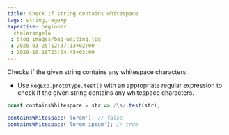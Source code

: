 ```yaml
---
title: Check if string contains whitespace
tags: string,regexp
expertise: beginner
  chalarangelo
 : blog_images/bag-waiting.jpg
 : 2020-03-25T12:37:13+02:00
 : 2020-10-18T23:04:45+03:00
---
```


Checks if the given string contains any whitespace characters.

- Use `RegExp.prototype.test()` with an appropriate regular expression to check if the given string contains any whitespace characters.

```js
const containsWhitespace = str => /\s/.test(str);
```

```js
containsWhitespace('lorem'); // false
containsWhitespace('lorem ipsum'); // true
```
